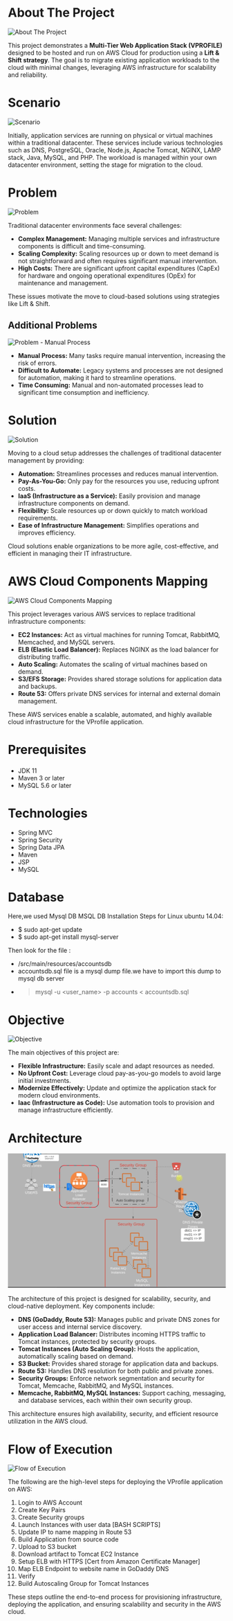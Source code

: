 # About The Project

![About The Project](images/about-the-project.png)

This project demonstrates a **Multi-Tier Web Application Stack (VPROFILE)** designed to be hosted and run on AWS Cloud for production using a **Lift & Shift strategy**. The goal is to migrate existing application workloads to the cloud with minimal changes, leveraging AWS infrastructure for scalability and reliability.

# Scenario

![Scenario](images/scenario.png)

Initially, application services are running on physical or virtual machines within a traditional datacenter. These services include various technologies such as DNS, PostgreSQL, Oracle, Node.js, Apache Tomcat, NGINX, LAMP stack, Java, MySQL, and PHP. The workload is managed within your own datacenter environment, setting the stage for migration to the cloud.

# Problem

![Problem](images/problem.png)

Traditional datacenter environments face several challenges:
- **Complex Management:** Managing multiple services and infrastructure components is difficult and time-consuming.
- **Scaling Complexity:** Scaling resources up or down to meet demand is not straightforward and often requires significant manual intervention.
- **High Costs:** There are significant upfront capital expenditures (CapEx) for hardware and ongoing operational expenditures (OpEx) for maintenance and management.

These issues motivate the move to cloud-based solutions using strategies like Lift & Shift.

## Additional Problems

![Problem - Manual Process](images/problem-manual-process.png)

- **Manual Process:** Many tasks require manual intervention, increasing the risk of errors.
- **Difficult to Automate:** Legacy systems and processes are not designed for automation, making it hard to streamline operations.
- **Time Consuming:** Manual and non-automated processes lead to significant time consumption and inefficiency.

# Solution

![Solution](images/solution.png)

Moving to a cloud setup addresses the challenges of traditional datacenter management by providing:
- **Automation:** Streamlines processes and reduces manual intervention.
- **Pay-As-You-Go:** Only pay for the resources you use, reducing upfront costs.
- **IaaS (Infrastructure as a Service):** Easily provision and manage infrastructure components on demand.
- **Flexibility:** Scale resources up or down quickly to match workload requirements.
- **Ease of Infrastructure Management:** Simplifies operations and improves efficiency.

Cloud solutions enable organizations to be more agile, cost-effective, and efficient in managing their IT infrastructure.

# AWS Cloud Components Mapping

![AWS Cloud Components Mapping](images/aws-cloud-components-mapping.png)

This project leverages various AWS services to replace traditional infrastructure components:

- **EC2 Instances:** Act as virtual machines for running Tomcat, RabbitMQ, Memcached, and MySQL servers.
- **ELB (Elastic Load Balancer):** Replaces NGINX as the load balancer for distributing traffic.
- **Auto Scaling:** Automates the scaling of virtual machines based on demand.
- **S3/EFS Storage:** Provides shared storage solutions for application data and backups.
- **Route 53:** Offers private DNS services for internal and external domain management.

These AWS services enable a scalable, automated, and highly available cloud infrastructure for the VProfile application.

# Prerequisites
###
- JDK 11
- Maven 3 or later
- MySQL 5.6 or later

# Technologies 
- Spring MVC
- Spring Security
- Spring Data JPA
- Maven
- JSP
- MySQL
# Database
Here,we used Mysql DB 
MSQL DB Installation Steps for Linux ubuntu 14.04:
- $ sudo apt-get update
- $ sudo apt-get install mysql-server

Then look for the file :
- /src/main/resources/accountsdb
- accountsdb.sql file is a mysql dump file.we have to import this dump to mysql db server
- > mysql -u <user_name> -p accounts < accountsdb.sql

# Objective

![Objective](images/objective.png)

The main objectives of this project are:
- **Flexible Infrastructure:** Easily scale and adapt resources as needed.
- **No Upfront Cost:** Leverage cloud pay-as-you-go models to avoid large initial investments.
- **Modernize Effectively:** Update and optimize the application stack for modern cloud environments.
- **Iaac (Infrastructure as Code):** Use automation tools to provision and manage infrastructure efficiently.

# Architecture

![Architecture](Diagrams/architecture.png)

The architecture of this project is designed for scalability, security, and cloud-native deployment. Key components include:

- **DNS (GoDaddy, Route 53):** Manages public and private DNS zones for user access and internal service discovery.
- **Application Load Balancer:** Distributes incoming HTTPS traffic to Tomcat instances, protected by security groups.
- **Tomcat Instances (Auto Scaling Group):** Hosts the application, automatically scaling based on demand.
- **S3 Bucket:** Provides shared storage for application data and backups.
- **Route 53:** Handles DNS resolution for both public and private zones.
- **Security Groups:** Enforce network segmentation and security for Tomcat, Memcache, RabbitMQ, and MySQL instances.
- **Memcache, RabbitMQ, MySQL Instances:** Support caching, messaging, and database services, each within their own security group.

This architecture ensures high availability, security, and efficient resource utilization in the AWS cloud.

# Flow of Execution

![Flow of Execution](images/flow-of-execution.png)

The following are the high-level steps for deploying the VProfile application on AWS:

1. Login to AWS Account
2. Create Key Pairs
3. Create Security groups
4. Launch Instances with user data [BASH SCRIPTS]
5. Update IP to name mapping in Route 53
6. Build Application from source code
7. Upload to S3 bucket
8. Download artifact to Tomcat EC2 Instance
9. Setup ELB with HTTPS [Cert from Amazon Certificate Manager]
10. Map ELB Endpoint to website name in GoDaddy DNS
11. Verify
12. Build Autoscaling Group for Tomcat Instances

These steps outline the end-to-end process for provisioning infrastructure, deploying the application, and ensuring scalability and security in the AWS cloud.



